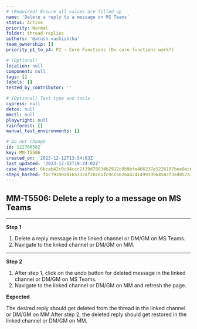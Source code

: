 ```yaml
---
# (Required) Ensure all values are filled up
name: 'Delete a reply to a message on MS Teams'
status: Active
priority: Normal
folder: thread-replies
authors: '@arush-vashishtha'
team_ownership: []
priority_p1_to_p4: P2 - Core Functions (Do core functions work?)

# (Optional)
location: null
component: null
tags: []
labels: []
tested_by_contributor: ''

# (Optional) Test type and tools
cypress: null
detox: null
mmctl: null
playwright: null
rainforest: []
manual_test_environments: []

# Do not change
id: 122766382
key: MM-T5506
created_on: '2023-12-12T13:54:03Z'
last_updated: '2023-12-12T19:24:02Z'
case_hashed: 6bcab42c0c04ccc2f29d78834b2912c0b9bfe466237e5226187bee8ec643da6b4202419420533f61b122aafcfafd72c4
steps_hashed: fbc79390a8165732af28c61fc9cc6026a42414993996458cf3ed057a331ff8bd7479cc7d8b30475568f983b138095a9c
---
```


<!-- (Auto-generated) Based on frontmatter's "key" and "name" -->

## MM-T5506: Delete a reply to a message on MS Teams

---

**Step 1**

1. Delete a reply message in the linked channel or DM/GM on MS Teams.
2. Navigate to the linked channel or DM/GM on MM.

---

**Step 2**

1. After step 1, click on the undo button for deleted message in the linked channel or DM/GM on MS Teams.
2. Navigate to the linked channel or DM/GM on MM and refresh the page.

**Expected**

The desired reply should get deleted from the thread in the linked channel or DM/GM on MM.After step 2, the deleted reply should get restored in the linked channel or DM/GM on MM.
